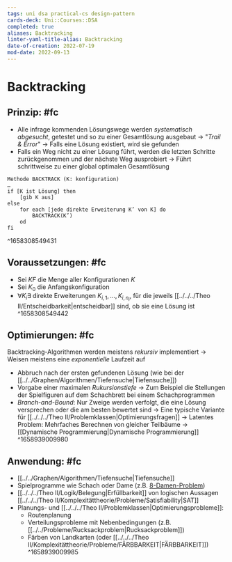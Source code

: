 ```yaml
---
tags: uni dsa practical-cs design-pattern
cards-deck: Uni::Courses::DSA
completed: true
aliases: Backtracking
linter-yaml-title-alias: Backtracking
date-of-creation: 2022-07-19
mod-date: 2022-09-13
---
```


# Backtracking

## Prinzip: #fc
- Alle infrage kommenden Lösungswege werden *systematisch abgesucht*, getestet und so zu einer Gesamtlösung ausgebaut
	→ "*Trail & Error*"
	→ Falls eine Lösung existiert, wird sie gefunden
- Falls ein Weg nicht zu einer Lösung führt, werden die letzten Schritte zurückgenommen und der nächste Weg ausprobiert
	→ Führt schrittweise zu einer global optimalen Gesamtlösung
```
Methode BACKTRACK (K: konfiguration)
…
if [K ist Lösung] then
	[gib K aus]
else
	for each [jede direkte Erweiterung K’ von K] do
		BACKTRACK(K’)
	od
fi
```
^1658308549431

## Voraussetzungen: #fc
- Sei $KF$ die Menge aller Konfigurationen $K$
- Sei $K_0$ die Anfangskonfiguration
- $\forall K_i \exists \text{ direkte Erweiterungen } K_{i,1},\dots,K_{i,n_i}$, für die jeweils [[../../../Theo II/Entscheidbarkeit|entscheidbar]] sind, ob sie eine Lösung ist
^1658308549442

## Optimierungen: #fc
Backtracking-Algorithmen werden meistens *rekursiv* implementiert
	→ Weisen meistens eine *exponentielle* Laufzeit auf
- Abbruch nach der ersten gefundenen Lösung (wie bei der [[../../Graphen/Algorithmen/Tiefensuche|Tiefensuche]])
- Vorgabe einer maximalen *Rukursionstiefe*
	→ Zum Beispiel die Stellungen der Spielfiguren auf dem Schachbrett bei einem Schachprogrammen
- *Branch-and-Bound*: Nur Zweige werden verfolgt, die eine Lösung versprechen oder die am besten bewertet sind
	→ Eine typische Variante für [[../../../Theo II/Problemklassen|Optimierungsfragen]]
→ Latentes Problem: Mehrfaches Berechnen von gleicher Teilbäume → [[Dynamische Programmierung|Dynamische Programmierung]]
^1658939009980

## Anwendung: #fc
- [[../../Graphen/Algorithmen/Tiefensuche|Tiefensuche]]
- Spielprogramme wie Schach oder Dame (z.B. [8-Damen-Problem](https://de.wikipedia.org/wiki/Damenproblem))
- [[../../../Theo II/Logik/Belegung|Erfüllbarkeit]] von logischen Aussagen [[../../../Theo II/Komplexitättheorie/Probleme/Satisfiability|SAT]]
- Planungs- und [[../../../Theo II/Problemklassen|Optimierungsprobleme]]:
	- Routenplanung
	- Verteilungsprobleme mit Nebenbedingungen (z.B. [[../../Probleme/Rucksackproblem|Rucksackproblem]])
	- Färben von Landkarten (oder [[../../../Theo II/Komplexitättheorie/Probleme/FÄRBBARKEIT|FÄRBBARKEIT]])
^1658939009985
